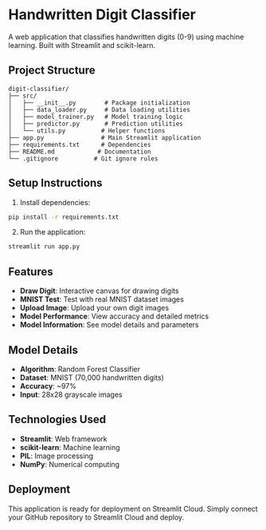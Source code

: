 # Handwritten Digit Classifier

A web application that classifies handwritten digits (0-9) using machine learning. Built with Streamlit and scikit-learn.

## Project Structure

```
digit-classifier/
├── src/
│   ├── __init__.py        # Package initialization
│   ├── data_loader.py     # Data loading utilities
│   ├── model_trainer.py   # Model training logic
│   ├── predictor.py       # Prediction utilities
│   └── utils.py          # Helper functions
├── app.py                # Main Streamlit application
├── requirements.txt      # Dependencies
├── README.md            # Documentation
└── .gitignore          # Git ignore rules
```

## Setup Instructions

1. Install dependencies:
```bash
pip install -r requirements.txt
```

2. Run the application:
```bash
streamlit run app.py
```

## Features

- **Draw Digit**: Interactive canvas for drawing digits
- **MNIST Test**: Test with real MNIST dataset images
- **Upload Image**: Upload your own digit images
- **Model Performance**: View accuracy and detailed metrics
- **Model Information**: See model details and parameters

## Model Details

- **Algorithm**: Random Forest Classifier
- **Dataset**: MNIST (70,000 handwritten digits)
- **Accuracy**: ~97%
- **Input**: 28x28 grayscale images

## Technologies Used

- **Streamlit**: Web framework
- **scikit-learn**: Machine learning
- **PIL**: Image processing
- **NumPy**: Numerical computing

## Deployment

This application is ready for deployment on Streamlit Cloud. Simply connect your GitHub repository to Streamlit Cloud and deploy.